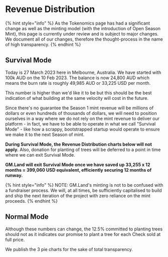 # Revenue Distribution

{% hint style="info" %}
As the Tokenomics page has had a significant change as well as the minting model (with the introduction of Open Season Mint), this page is currently under review and is subject to major changes. We document all of our changes, therefore the thought-process in the name of high transparency.
{% endhint %}

## Survival Mode

Today is 27 March 2023 here in Melbourne, Australia. We have started with 100k AUD on the 10 Feb 2023. The balance is now 24,800 AUD which means the burn rate is roughly 49,985 AUD or 33,225 USD per month.

This number is higher than we'd like it to be but this should be the best indication of what building at the same velocity will cost in the future.

Since there's no guarantee the Season 1 mint revenue will be millions of dollars or even hundreds of thousands of dollars, we will need to position ourselves in a way where we do not rely on the mint revenue to deliver our platform - in fact, we have to be able to operate in what we call "Survival Mode" - like how a scrappy, bootstrapped startup would operate to ensure we make it to the next Season of mint.

**During Survival Mode, the Revenue Distribution charts below will not apply.** Also, donation for planting of trees will be deferred to a point in time where we can exit Survival Mode.

**GM.Land will exit Survival Mode once we have saved up 33,255 x 12 months = 399,060 USD equivalent, efficiently securing 12 months of runway.**

{% hint style="info" %}
NOTE: GM.Land's minting is not to be confused with a fundraiser process. We will, at all times, be sufficiently capitalised to build and ship the next iteration of the project with zero reliance on the mint proceeds.
{% endhint %}

## Normal Mode

Although these numbers can change, the 12.5% committed to planting trees should not as it indicates our promise to plant a tree for each Check sold at full price.

We publish the 3 pie charts for the sake of total transparency.

<figure><img src="https://lh4.googleusercontent.com/_DRTMzWXrtwG1uFIWfaqY2hlo5qatwkC8giph9S21Vr4aDj3gZAqDdcgdGNCvQMMJOhCONoHlg1grJYHW1s2KiUQo54Ajop5k7hpbIQQDQS_ybOfrGR5ZJlmVqFWTxP0SJNsGvQYz1QCHfe5ahKovNcjUCdi3i8KLKvlU9F00BHUJeMSBR9WwRO9mHtLi9st=nw" alt=""><figcaption></figcaption></figure>

<figure><img src="https://lh5.googleusercontent.com/p80ZTXHJ8GACj-74iBJDeE6anxWykYkDkGBMWqBxogWaQRCoCgnrjmq5bgraLOWY46YIeNCRDGRJI_z_eYSzH-AVP7oQtnzvjZ9YT4_ApE3c0Kf3ClK8ZQV2GJqy4MCYM_8G6kcctCGl6FEQ5Cz5cQZlVnm8gp3gd6yxbf_HvNZvvYYfTtZc-0fJSny_OUaV=nw" alt=""><figcaption></figcaption></figure>

<figure><img src="https://lh4.googleusercontent.com/X1rOwZGh0ozHLsyCPihPxzuZJwGn_nSz_aNA4F124wyihQICd4tmy6Wp3obBlaIMb2umQanTx2Jp6mzPgaUpmcn51o7xS4OlaT52KlEp2cYnkciAsdF0lHu6Md2G30m_cW4spb8QgUpCzC-zNaJnnZ5jozU6TPvKSxdaBjK7zTBh1AZ57vHEkfC1LDcgTUW_=nw" alt=""><figcaption></figcaption></figure>
